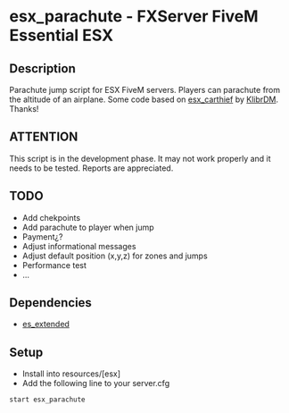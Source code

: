 # esx_parachute - FXServer FiveM Essential ESX
## Description
Parachute jump script for ESX FiveM servers. Players can parachute from the altitude of an airplane. Some code based on [esx_carthief](https://github.com/KlibrDM/esx_carthief) by [KlibrDM](https://github.com/KlibrDM). Thanks! 

## ATTENTION
This script is in the development phase. It may not work properly and it needs to be tested. Reports are appreciated.

## TODO
* Add chekpoints
* Add parachute to player when jump
* Payment¿?
* Adjust informational messages 
* Adjust default position (x,y,z) for zones and jumps
* Performance test
* ...

## Dependencies
* [es_extended](https://github.com/ESX-Org/es_extended)

## Setup
* Install into resources/[esx]
* Add the following line to your server.cfg
```
start esx_parachute
```



